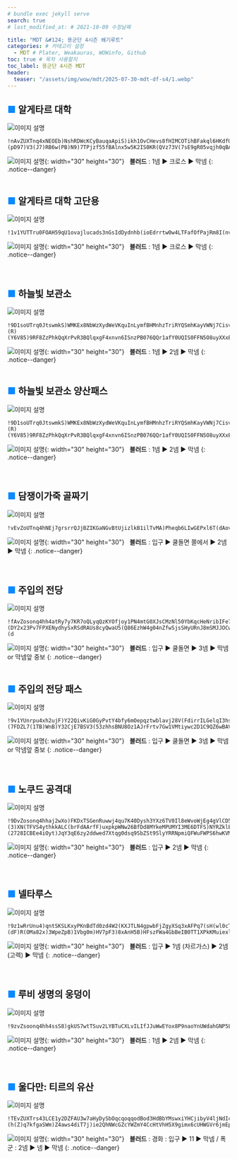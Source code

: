 ```yaml
---
# bundle exec jekyll serve
search: true
# last_modified_at: # 2021-10-09 수정날짜

title: "MDT &#124; 용군단 4시즌 쐐기루트"
categories: # 카테고리 설정
  - MDT # Plater, Weakauras, WOWinfo, Github
toc: true # 목차 사용할지
toc_label: 용군단 4시즌 MDT
header:
  teaser: "/assets/img/wow/mdt/2025-07-30-mdt-df-s4/1.webp"
---
```


## <span style="color:#0b89ff">■ </span>알게타르 대학

![이미지 설명](/assets/img/wow/mdt/2025-07-30-mdt-df-s4/1.webp)

```
!nAvZUXTnq4xNEOEb)NshRDWcKCyBauqaApiS)ikh1OvCHevs8fHIMCOTihBFakql6HKdfU(GFMYU9DOCiLwX1woi2uAxn8Bgo8B(4SkfN(S0Kvzz6QNRQBk0vPl4sCAYgDPU(PRkvgJ6Xv5AhSwJ(cWEr1LPNNMu1UDTQ(I2gJERZEt6c5DCn7nPlewBoq9gF(QYwvJnIlW(BWGKUaLUGc3nWtbtmxsqCPaHyriQmkkon)moBem9eWrconwkOyctglzmamDemZd2cd7qkyCHGtIayCxAGhbZ7JmACI5ruesADGsPmjpQp(gyBgaEUGfhBZboNeJicUSp(uaIb4jFAiPreQelJS7pBYe1NThzdh4OtOj84eXp0ey0dod(bNH8aZa)NyuVXE)WV)(pD97)V3(J7)RB6w(PB)N9)7TPjzf55fBAlnx5w5K2IS0KR(QVz73V(7sE9gR05vqjh0qBARRvvMN2wwcXF45K21LQxPkHfmzNDYa5rFfZUzDPvpVGHsjKZ2I0cmfOFaQLyxG5aLTalC(GLENWrEVWXE3iiVFeS3rcX7jH6DLWCKYG4I4g0tikMZMVQkasYj9ttYZr2)g1XStiwxyGbZn4UHWnKUremcx7PkpdrjCvfcuWbcEG3JyY5OXZbrtaHMbP)G6FWkcLNRwNExH1ywChT4x2MeQpX9LhuF5b7lpUlA)fR)I3FjCxMXtD4j2iierLNhCy7zHDwyHDoObDgSico5J9BNyVOd9zeDcVOJhKbzyG2CZ5wBS0954jA)A4B7icZoAy2rMuA54B(xiPhS9WtkzgQRtDuZhqmlmbfoeY7lTo2gCiLciZOJof0i6eEgtc34SXcSltiEt3xP6pBiNue40TbNMonA(EC(tYbBppzIdtMPLwUZ2twVbFKUWe5wLyplIokegck8SNHIc33hdYqxMt8dnPMO3N4pxP2CSP7JARUuPRC)gnJdT4vBHFAFDAsJQuTXaVoWOEmPUi38T55nkJR7mWv9)4GE9pyHFSNDsM)BjmbBMtDNCghXMHhP7ZHDuY5LADwP9DdGGuzn2xcgdaAwS3FCeDg)U(NSRwTkRBPnm2m(QULRQ1TvwdMxO6wUw30ynbp3OxT5LDl11RBM1T8Iv1Q82s7Z5Dlp3HAETUYSQ0o5JT2Us32T8sLX6D3YDT17kTHBtr9g4ZH1WcA2mRd1Tv2fu3VO6wttrMYhBNLATEBFAKvR31BDNwBhw3FKDHTjOXbOWgQMxxuxwOAMfqkGi099bMzo3(odCCejMj4cchBFXbMxPCg1s4igNkzyjLEpsF)T)w3toC9ho8H391Dlp82F2EF)1)XHF6J7)4nh(1)eE8V)L9V7MHQ7RvQx6kcBZkG8iVwPEHUmZvHwRUSTOeKnWtdt9eDrLklDTlaP))
```  

![이미지 설명](https://wow.zamimg.com/images/wow/icons/large/spell_nature_bloodlust.jpg){: width="30" height="30"}
&nbsp;&nbsp;**블러드** : 1넴 ▶ 크로스 ▶ 막넴
{: .notice--danger}  
<br>

## <span style="color:#0b89ff">■ </span>알게타르 대학 고단용

![이미지 설명](/assets/img/wow/mdt/2025-07-30-mdt-df-s4/1.webp)

```
!1v1YUTTru0FOAH59qU1ovajlucads3nGsIdDydnhb(ioEdrrtw0w4LTFafOfPajRm8I(nvR8p078GpKSS9qkmZCp3NN7LkS61QK1zzMQ3ORBkmvQvCjwLS1uAQF16sDBR(5v5gRyhCw2huReQKQUR2ORVORP1C1f27BuRKGg7AnUTfvxQohG6eiG9nRl70nGgxH9VSlIAfsTIAF3A3n7ILscIlfielcrLrrXQ8Z4SjHPhiCKGtJLckMWKXsgZkmDsyMxyqmStsbJleCsKvmUZnWtcZdAgnDXYikcjbaukLj5rb93AZgZeEPGfhd(aNtIrebxg0p1ksRnh5DdjnIqLyzeeFGZef82XSHt4Odst4PlIFQlWON8g8tEd5jUX(FsR(dW79)XT)3D3(Tp(tp8333N(TB)N9)2FPsmB(r922XkAsLTKN53MWeSfUeBYzCeBXGAHcX52eCY5LgtwjWpC2Xv5psbOfXE84i6c(X4t2vRxN1NcQPrxEtF66AtxfCq7B19PBmnnWr29nM1BFxFQPEtZI(0lwxRZ7kH959PN7KAzTPQDDjC5ZHZUX01NEPUfq3NURRExjOUTf1BT)oydqOflaa1DvGbnbJA6ABkY0ED7oP2yUk4gz1MDHt3zmWcG)mWWGd26eOauvZ1f1Lf6Mf(KILHpKpwYb2chhrIzcUGWXaLby52s2zuibJyCQKHLu6Js1p8V)E)l2F3x2)Lp9D9P7)4VaVF4U)C)p)1h(69qL0U9Z)6dF6EBb3wdCv(R1635Y)V3236ge0vxRRAFvxzjOF64bjDBk1Vxx6kB1f5TVmpVr7jg26QtDbzFwx1LAtLBocJB5x6RSdl2OsGYiqNSZIc8rB7vYoWAZgAe6Jxf7jRHUfxWAzYq4AXbnLwrH2TvyUTrAfw4WGLEq4ipkCShgb5XrWEGeIhjH6HsybSEOepsQhiZJJ7Hj8OKEqrUwSHrve3IEIMpFL0ZYf(OXRr3wxMWnhwLKNJG)MMwYhBFNlJqGMpK0lIFcdBIFaBNn1LegaCWS1WSZ56oNd62nKSvnnAnaWpZ0NCSzsMYxihTImeuJkECCllKDMnuDWRMmpnZMaMbliyy6fzU3ZMRQHGFMb9vsP7oUZ(IzwcHYZ1BgvH8e5zeIOZZvtd2F9qKg8IhhKbhnKGqNM4ozHmS1nuwsOtny5qA391HOtw8hii2VtCeL44prmqhF0xvg5P(Ai3TeUL0TICRyFBfk8ecqmj8qdpSWdp8iCpU4i4q4tgjoQ2WNVoIc4ZjtuQiN7g7ZOOzDp4qnEi9DQOFQxm6a2OVlvOoSl9anHM1vXpj)j0)pGi2D2GD4pMpzhUmR)B084HpldiUkRWMs2OVSRO0obfeijVwRFRPm7fMIkDMDO6WjHeBwrEEX2UY2BCoEsxrgC41iS8L)WYV)6lazu))d
```  

![이미지 설명](https://wow.zamimg.com/images/wow/icons/large/spell_nature_bloodlust.jpg){: width="30" height="30"}
&nbsp;&nbsp;**블러드** : 1넴 ▶ 크로스 ▶ 막넴
{: .notice--danger}  
<br>
<br>

## <span style="color:#0b89ff">■ </span>하늘빛 보관소

![이미지 설명](/assets/img/wow/mdt/2025-07-30-mdt-df-s4/2.webp)

```
!9D1soUTrq0JtswmkS)WMKEx8NbWzXydWeVKquInLymfBHMnhzTriRYQSmhKayVWNj7CisvvZVYA8mcKISRQEVQQx)rzSSFllnVOW08oTTTY0K9qyellDRP2yFBET250VUP0GMT4DfFi7bvwAt3HnA7l6ADMdVahVn7HiiIDod9yvZUSNdUsg0777YR70TqeFG5VGF4zpeK9GaV6WNMnW9r8GWivqGmoqefhNKvExOCYyXcJJvHIKiLGXLrjrsjASyYyP3yWmgzPsgQuH8y0SqIgSjJd7JCW0a3hlccIahecHmkmUp(oSAmZ47vYKeGdHH8KaUkmQp(c0ehwJ80iseZfrSOyi)aYe3Z2XQbzC8IYeBAGKNAawWtoc7jhH)eJG)N60FaU(1p(PV8P)8)(R)(Y6V85)9RF8ZzPhkQqXrPvR3BQlqxgF4xnvn6ISnzPB076QQr1afY0UQIS0FFN5O8uyXXxEml9ruvqYSoRv34EBxDnM6dpN2TPw)OUMaWwv6EtzzR2r6iK5el7T9LDn70MgsKckaG86di2arA116TouO7t2y0TJawZfKZRdCQoiqLd(jK(OWpl0PtslO3IoftoLqScNjavLYa4VzUDlZrmGEecctsaXcjByQLA95XvPcgNjm92Yq4TJYsV4wrWerWeptiIptzQBitgIJOa59uCs8QJE5P3tq6mluH(GqtEINxGuFNcBV)tzvqqzPEZKBbx58Cl56YYjgWMJ5OFZZFFRuCLQFkIfme9SXPEdruSiIr0tIXc4T60jl6iuFAkaXeLsOWeEZAJBeWRBRt1JGfPb1jyQzj1WK(RBOJgXxeaFog9DOJ3YfDw21QS5rm8MDv2CXAFlCko(1aLlIJCbZK9SXpRl572f9vx(TMyptkW5laNnBCQeXdUbitTAp3hb5wZ3Oz10CjFxNZVPXZXINDRj6(QWuc5thMNYmpTzYfqepFEBYcmelWG0xiguhE0i)ceZ7L9cj3q5NFRfNMA4(iXL30O(zW0I4Mn)bSe946XPn4jik8pEVmrgZvSazKKRILCydtjv9U)ovqmtfb7pZ5WEPIHHe90)5i7t)6N)hVWHFDOtfQGvuvk9oHsUsDTRpV2ykQHtY4dG4BcGksUI5dGmky1tJT8BCLXcxj8UYc5FdYM22lRlmA4A(L1LvFi3PH7wtJlV(YAtZL1U9WBC5nV)Y6t7R2UF5BQQbZ6AXxyUS2QpyEu3Br7X8tWU0WtWU2TRUS(vpQTNnn6b32PDeSBQ2bxGDPVSEBLDBnCpVb8tpAF7EtxDbgsRohUB6qpTMo0mcmRXC4Y6kGVgBH26PdWfBD(rYKkloCr1JvfDyQTep0siIqz4qEZ5R5UFKJqXQcoRaKjVUeEfMc(srVnwmG1A4EbMIoOuDSo)mC(3FyjETKJd12nqC)H(QWV8MxbGdhPfi9jOjCz9(oRZJ)M8I6Za4xwFV(eLIECpOZBGBqyB7dqr(H8D6vzJBxELEmmefHKEmj6AnXRBCART7ORVluAGdzdFVOaW(LMID9uEMm5hN1bn2nGXGZwWBSN0xc(PvO(zrsdjhMxnqNs3OT7o)Ze2hQAXFWWZWcro0l2b95JyjT7ypLEpjFagrfYC3qTFFEtJgpm4mqEgQV9KEGFGxBnhiZiHKPCbPqoDstiaFR9uLTUcRZJtg2rcV(YlU48qLLwOC2rChRPL0F0cX3rhmSUVvWdsgwAir5xziLfttzL4uww8kArux)QuWVSigxgkorizCrYWpsGwF7Kw)EkwfvLLvB7QDNZ8BJN9)d
```

![이미지 설명](https://wow.zamimg.com/images/wow/icons/large/spell_nature_bloodlust.jpg){: width="30" height="30"} 
&nbsp;&nbsp;**블러드** : 1넴 ▶ 2넴 ▶ 막넴
{: .notice--danger}  
<br>

## <span style="color:#0b89ff">■ </span>하늘빛 보관소 양산패스

![이미지 설명](/assets/img/wow/mdt/2025-07-30-mdt-df-s4/2-1.webp)

```
!9D1soUTrq0JtswmkS)WMKEx8NbWzXydWeVKquInLymfBHMnhzTriRYQSmhKayVWNj7CisvvZVYA8mcKISRQEVQQx)rzSSFllnVOW08oTTTY0K9qyellDRP2yFBET250VUP0GMT4DfFi7bvwAt3HnA7l6ADMdVahVn7HiiIDod9yvZUSNdUsg0777YR70TqeFG5VGF4zpeK9GaV6WNMnW9r8GWivqGmoqefhNKvExOCYyXcJJvHIKiLGXLrjrsjASyYyP3yWmgzPsgQuH8y0SqIgSjJd7JCW0a3hlccIahecHmkmUp(oSAmZ47vYKeGdHH8KaUkmQp(c0ehwJ80iseZfrSOyi)aYe3Z2XQbzC8IYeBAGKNAawWtoc7jhH)eJG)N60FaU(1p(PV8P)8)(R)(Y6V85)9RF8ZzPhkQqXrPvR3BQlqxgF4xnvn6ISnzPB076QQr1afY0UQIS0FFN5O8uyXXxEml9ruvqYSoRv34EBxDnM6dpN2TPw)OUMaWwv6EtzzR2r6iK5el7T9LDn70MgsKckaG86di2arA116TouO7t2y0TJawZfKZRdCQoiqLd(jK(OWpl0PtslO3IoftoLqScNjavLYa4VzUDlZrmGEecctsaXcjByQLA95XvPcgNjm92Yq4TJYsV4wrWerWeptiIptzQBitgIJOa59uCs8QJE5P3tq6mluH(GqtEINxGuFNcBV)tzvqqzPEZKBbx58Cl56YYjgWMJ5OFZZFFRuCLQFkIfme9SXPEdruSiIr0tIXc4T60jl6iuFAkaXeLsOWeEZAJBeWRBRt1JGfPb1jyQzj1WK(RBOJgXxeaFog9DOJ3YfDw21QS5rm8MDv2CXAFlCko(1aLlIJCbZK9SXpRl572f9vx(TMyptkW5laNnBCQeXdUbitTAp3hb5wZ3Oz10CjFxNZVPXZXINDRj6(QWuc5thMNYmpTzYfqepFEBYcmelWG0xiguhE0i)ceZ7L9cj3q5NFRfNMA4(iXL30O(zW0I4Mn)bSe946XPn4jik8pEVmrgZvSazKKRILCydtjv9U)ovqmtfb7pZ5WEPIHHe90)5i7t)6N)hVWHFDOtfQGvuvk9oHsUsDTRpV2ykQHtY4dG4BcGksUI5dGmky1tJT8BCLXcxj8UYc5FdYM22lRlmA4A(L1LvFi3PH7wtJlV(YAtZL1U9WBC5nV)Y6t7R2UF5BQQbZ6AXxyUS2QpyEu3Br7X8tWU0WtWU2TRUS(vpQTNnn6b32PDeSBQ2bxGDPVSEBLDBnCpVb8tpAF7EtxDbgsRohUB6qpTMo0mcmRXC4Y6kGVgBH26PdWfBD(rYKkloCr1JvfDyQTep0siIqz4qEZ5R5UFKJqXQcoRaKjVUeEfMc(srVnwmG1A4EbMIoOuDSo)mC(3FyjETKJd12nqC)H(QWV8MxbGdhPfi9jOjCz9(oRZJ)M8I6Za4xwFV(eLIECpOZBGBqyB7dqr(H8D6vzJBxELEmmefHKEmj6AnXRBCART7ORVluAGdzdFVOaW(LMID9uEMm5hN1bn2nGXGZwWBSN0xc(PvO(zrsdjhMxnqNs3OT7o)Ze2hQAXFWWZWcro0l2b95JyjT7ypLEpjFagrfYC3qTFFEtJgpm4mqEgQV9KEGFGxBnhiZiHKPCbPqoDstiaFR9uLTUcRZJtg2rcV(YlU48qLLwOC2rChRPL0F0cX3rhmSUVvWdsgwAir5xziLfttzL4uww8kArux)QuWVSigxgkorizCrYWpsGwF7Kw)EkwfvLLvB7QDNZ8BJN9)d
```

![이미지 설명](https://wow.zamimg.com/images/wow/icons/large/spell_nature_bloodlust.jpg){: width="30" height="30"} 
&nbsp;&nbsp;**블러드** : 1넴 ▶ 2넴 ▶ 막넴
{: .notice--danger}  
<br>
<br>

## <span style="color:#0b89ff">■ </span>담쟁이가죽 골짜기

![이미지 설명](/assets/img/wow/mdt/2025-07-30-mdt-df-s4/3.webp)

```
!vEvZoUTnq4hNEj7grsrrQJjBZIKGaNGvBtUjizlkB1ilTvMA)Pheqb6LIwGEPxl6T(dAovSh6T(a59HOCiPLi96Dl6Ug2wKJM5B(MVzmvkk980K8II2M3l62u12KoJYqPjlARB7ExETqkfVQPSvBwVS9ey9QMLPppnPPF9Cr3j9BKTR1RVjDgBVBT460zrQ10gzx89519InkpodzEdEHtNfKoJaVlHRC24ugoGYIccc5begNhNwEenCYyINX8ikjMfrq4qwmlmemMmzCOXyLziTLrH0OikMdMr1Wanzm165GPnoLtccyQBGqiHmk36FjKMogFAuyCScdukooahrzw)tatKapzGbJWXegIXv5NcmClAhzdTXCpAcnTr8dTbk4b3b9G7GFGDG)tKIRvVV97V9UF5BU7NVnnzDrfikk7eIvT1fGPjZfl7RQb5bC1UTEDBvJOiDo4M(QcLV(qZltEZlEd5luxCjOgapTOVRt0iFxFDnKz7UoPFET4srT2LxO20v5C(o0ITjb((l5jpGxg1qi8AsqaxJHkUjRDV0riGdN8B0OFLwrVkLldu)ncei0oHisFZmph66jSFXgQjwpGO6pNctKQDqTCOD7y9Ntj7526NdJqC5cQlS4AyfBYCpDVNUo0daL0GP(PO7NG8dfwMtK4oUJuae3eIqwji2fmutgsDdikW6rNig6v0dCctqqzPy(KhzgpACgZJ3PP(IMDKSd6CiSPaGfLLPM6YS7P5aNezRypUQuUBcXOzgQfX8qxSErUtLdX9ekfiiNDbKDugYdmJzMTTXmCfIzOoMqFGckq9fzldCpsJ4tA4PGSxNHdsWJqySQnceIrtIndbXit)OPHeBbcxRNqXg8yUtKxrmW7kSZv71inzmzVuWof2aaiKuBiDYws69AmMYe7edSzWc2qPyJJWMQz4KJSSVoJSjZokg7futNuu697HqXpIYcIkvtFrAFW0QhUxLG4RpjEscB13sMSXI3mSDOcYTnC)gVPu1GFeFmwEvFtmjMysO6aqImJJzAStWgoi2i)dmTJil60GhhCGcUTdDK2XOdyKTRXHVTLaKNQeBefXhqLJ9MVJpW8r8oUBhJc2S)8DS3pgG3VYAUrTJiO)hvDib4M0j2MaaH6ekYJnEY4o50CuTQ4()0GrkqyMQlHB)eFabYoXlz6NkD8poWdtgTJzQxSPgeytq5KoIAdN)VCAvIsR8y)b3eIdi1oZiqSjX(Jv3Lt0rRn)SF8bevJhnqoE0MpVVzPOTrFi5qoCglXA4WtZtt2iQflKW5XnEslY6QkLVTSCJqQpdKbJZISbxzqrvzz1I(A5nAoj5kH4J6ZF3o)lvUB8KtjfMVLG56QBYrik7yBloWOphYPe0XdzVQrk666VqoKjxjgYEEx(IpkAgY(qE3MfT9DlfF2MHSxwviA7vF5e121k7A7gYUPTFi7QQ66HSsrENO4jdzWj4gYuhMSlFiBD78nQ1YBkgYkQeQWn8AS69ezFZttwvD5ttABvH9PN3L38vWrl)Af)O2Fv7)bEolFPq9ihDRFc4tIYNN1Rmk)Q8BmyBJeUw7ItQZVAi70QLRuPkCZLvxNlfaH2OycPHPh5mkLFmXYAbKJX7ZANn6y1ZvP8wvJS1UGkPVqTYvRaaFrD(nQN5szwNyxmlua9z11TxbOaGPiFJcWp7TVWbneh0OEodknoIQEeMyCyKAiz5rH6gKtpIrOrXiejaXupIbfbBr3hTB)7FA4139x)52pD72F9tk26U)533(J)W2)4w13XB)w4JT)23P(YecG)t)3d
```

![이미지 설명](https://wow.zamimg.com/images/wow/icons/large/spell_nature_bloodlust.jpg){: width="30" height="30"} 
&nbsp;&nbsp;**블러드** : 입구 ▶ 쿨돌면 쫄에서 ▶ 2넴 ▶ 막넴
{: .notice--danger}  
<br>
<br>

## <span style="color:#0b89ff">■ </span>주입의 전당

![이미지 설명](/assets/img/wow/mdt/2025-07-30-mdt-df-s4/4.webp)

```
!fAvZosonq4hh4atRy7y7KR7oQLyqQzKYOfjoy1PN4mtG0XJsCMzNl50YbKqcHeNribIFe7jypWbK4bQ7hck74Kyp)Smtu64uF(RkxFvzhbsCHilVOq18kzBxLQrSHYrISlv1Q2ZZRLAT8JBkvgybVR41Inmrwt)(DY2x23Pv7FPXENydhySxRSdRAUs8cyQwaU5(Q86EzhW4g04nZfwSjsSHyURnJ8mSMJJOCwuuCseHNKKkkpHgVaMeaoHrjPCgbHJ5P84ydyYc44rWamKfjlMYyuCIbg1ggOfWuhZrlgwNqII4WeiesmNM44xBYgEGxZIttHyGsXPrygL74NyGOn5OXWGtsWeoINaRpiysCr7C2WcojinHwmK(CgqrpRf0ZAb)mwm)NPLVgUF8N(NJ)WxjYkQklRUSVwFVbBwFvHil(u29Qp8(pdN)5ISBnASTOPVTv2OpVVU2c1noRFxT8wzTXdzTvL6pTSStQTvfg906th2t7BUsQASLCXPMqrU3uxTtK1jRLxQnLTx4IByA3a(YV86IPfd2i)Evxy7fXVgYdvCq6WYSTdqKvwgb)5XKdiYNCwqPPFThyYWi36TeZRbH0NDglYVW2rXy0Ii(oHh4eNWfgQL0iFN7GgKhscyzmfGcZbUoaKh1KctEWRnXb11fXgRF4b04TgMOjkQSuUtm1arNZ6(qWYYsHRTz6TfiZux67w0PPUlFnEuMtFe2P2RK)VPSuz84YGuFgMuxV4GBFvILKuRGBliESIB7BFG2nVahtSJ5vUFOXDgSRgxdoYlp6VDWtPFUoF8tM6Nuh0ybs8C6y5DUSo69RDUPg2PHcMOFL7K8IIdwjHQnXXJ2JMjhehqn5Xc3c14zTDXbXoshhZFILMNSXd8mDwpw8)i5pDvMPGGAVclVgL)5OKgeFJJs9IRzhGFVYTDR19fvaMSYwP8AvDHb68GZuvnYcZ2R7Kx1xvB2RDKQ7KYV0eWzQDFbSV78MSznMd5lghUMXtJiikCqnkHJPm4mTyBkz9jm4q5eK5GCgofzpvmE6uryX)cZYk7WF)9dND8p)JdV9Dh(L3(rdBp(V)2HV9Bo87VdEMC4nMFo8RFn8WWwv70Zh)X3ai)5V7WF9UHZgZg4hgAzWNrSk2yi7eeM9qhFED(9WxbnS9UQ66HTxj1dBZh2wi31xwUA1QHT7v3kbN2dgQAg2QVwAG1iBZb8D57HHfvTJhjzOrF9Wwz(LWDfGfIvTcq0QUXn3Buk4cSotwRQVPa80Nydb4lZGWPO38DugxQLT7R6mFNga5uvZhabsNoVPWlE6URQTUs2TYP1AH4)(d
```

![이미지 설명](https://wow.zamimg.com/images/wow/icons/large/spell_nature_bloodlust.jpg){: width="30" height="30"} 
&nbsp;&nbsp;**블러드** : 입구 ▶ 쿨돌면 ▶ 3넴 ▶ 막넴 or 막넴앞 중보
{: .notice--danger}  
<br>

## <span style="color:#0b89ff">■ </span>주입의 전당 패스

![이미지 설명](/assets/img/wow/mdt/2025-07-30-mdt-df-s4/4.webp)

```
!9v1YUnrpu4xh2ujF)Y22QivKiG0GyPvtY4bfy6mOepqztwblavj28V(FdirrILGelqI3hs4DaFBg7jnH2rJJ954VZ357CShfu9yvr5YQQLl6QnVwnfrufVsRFUAkvvmRSST5j6vRx22yxGdvfDllvfAaA9QYP3JC(dufVCwDN2bZIUvR0nMh1vxRMsgMx0nVw)sTDn72FH14ARZtHzVCpi)d29yC)m3GFv7pmUX7UdI)XVpYGz7eMDIDq6hkw0w3UsvuvbS)LfJWgOEWyr8IwZIxV9SyGJuifjEyqC44YyH4IZJl3dI0JMWNhWCY5wa5IEgvK(L4XTKrOKVPGwrdbLmsUdEcdYhCKIlIONR1HmfscUJc0eosVd1Ja3pOUJlDkVBD6iQWcBmKoq6EsFEiW9KoHrOo)VKDaOQspVNv(WEWimUiEWEsXXmiJgqJIlsxvnG3EylYQ6wnZPN88qWh626XRe6YKuSirgysBdMRjwutZUBVVdM96mDkBAljiWzzNRaDiy9DzUgK(tgoxd5SPNzrnFaVy5CeQOuvzV(Me4WbWpyXaoevuwogBdC9zJZr8OCm7u(aN83gapCXpE1dD8PUyTprz6ikhMj3JiKm22xSrGrozgUs98UMNQBBUO8AB8LQcJwF1YMNQMRkwRR1lmU7Rt0Vy1YkZdRQwRn(7EJhyOrPY4a4A77DF8N7()3U5Y)CZT7E)NufTZFMfRHRRlAuNAjxy6eghqyagHGeyeHluvNq863KtyqiGYKuQatLizVjCKqN6)2Y2F8FBUVnC)(7FDZL7(1TB)WnB)Y32CjE7BSV3(53zhhsBNU8Oz1AJrFrtv7Gw1VMtiywc2D1C9QZ6wBAV6mN91UKTywNP1p1PrN6urNdX9(e3NVY)KuSgd8eE0LXEdt4iaLBpXqeamxiK2SJssop6lutemkwYzyOvIKCcX5mo5CSdX6g07jJqzmkYPyuA8aYGZ9DKGKHjcmaWTBaJXeoveX3mCDxW5jmIuA5aLIKaeJYJ4JdTw93lnHJfimhYf28ZsgrKTdQH35XhfGjdYJzi7YO9TapQf0rSe(x93p
```

![이미지 설명](https://wow.zamimg.com/images/wow/icons/large/spell_nature_bloodlust.jpg){: width="30" height="30"} 
&nbsp;&nbsp;**블러드** : 입구 ▶ 쿨돌면 ▶ 3넴 ▶ 막넴 or 막넴앞 중보
{: .notice--danger}  
<br>
<br>

## <span style="color:#0b89ff">■ </span>노쿠드 공격대

![이미지 설명](/assets/img/wow/mdt/2025-07-30-mdt-df-s4/5.webp)

```
!9DvZosonq4hhaj2wXo)FKDxTSGenRuwwj4qu7K40Dysh3YXz6TV0Il8eWvoWjEg4gVlCD5HGQStIT7Ph2zvMe7Q(QVQQVYjtjP89LfSMgXWh4YXoXq524uszrTOxiFhRNRu8VzOvOnBsjEfUE3W(YxwwmmDSIlF10OsCuV(y520BCT5JLBtG10gnV4hy9t8raXTeZf8)0YTbLBdXRk8jNnEtknionjiiklimnllVS9fXrwJd9moljompnjKqJsZtJIqJdTghzmgmJOTmjkojjMMHMfRPbXAC8mYb2nEtwyqqk4qyyyuAC2m(kmnDm(njr55ahIJP5b0K40z8drtuyDYqJ0WmAykjndYpGmzZSDTAOnoZRmrSBK)CBqcE2Dip7o0Nzh8Ncf)JW1p9R)1)(3)XN(TFVS4ythkkALC(brFdAArfF)uxpkpWNw26BfDd8MYkeMPUMYI3ME6DTFS)NYRZklEevdis1tsjFq9UP(EGaK1fkMQ65pY71yEc21v6yySPXL4QCs0lL6QpcD6)Muo29HeNhmIyifAdG)TI7AfY0IirUWN4cFKlIroDCnlSWNKe4QHnMKz5o1BPCxG85zBCGR(E2eI3We1LUXUyrDWkSbZANYJXKCxNJCZvQBPK6M4UWge02YRw3n7ozrqaL32A5fXnAeVytdUJ)nemi6(IthpF1pSeQtBsYAryr4OwOeX1xIN2HCpsplrSbnYlcud25Eyt9W2m9fFxS16dl2Et9HgONN1jEOfCphOZd23t3O9)gjGnlYnEASK6vt8pdIQp1iuxTJM5Nz0HC3g(IMWumOyr4E6btbG6odTLM59u8nTzKeMte8t)mCTW)h5ZAZynaPEbybjxO1dh0WNxESkjwbvZTqQBFIU(09ebRei12mqyt9knM0ZtmSYY0N25TX0oESQ0d9KDH3l9ShwyecR8iYRff5XJWNkbS8WC0AUHhMX8vqDpNpBDnxOTzXtfrgjin1RpM6b29onX2vcCcVVSF(eeTP3EWqyIxv0DoFv0eE)d1NF7GA9DHVEAypxmO)SQOq8TY8J4RBRklg598Af(fCgKOAOKDTQVVTDKR0V1eBOZVqVPRTTREQxDrNzfN58hqdkev)ma06lzlAm3vKNVr)wOIxeLLm)XbG9Vel3fVSxiA6HVYdHEawetnxVtId2KyCh(gUn0BbO4ad)UYR76gVURwF)MR7koj5SMR7oYB6MoEDxt3OInuZVUJjftdWoQdWdsH4iy9pkMatedQR7oZWRkX1DIh5YE2PR74S6dWJGdYXp76UQoiyvW3EaHRtw3ZH4wnboDbrX6)4mfUnEaGdIP9hWLyGTS((5DfYQrKGWTJc2dCWRkERaFwIKqNMAlReJJl8EphbbCrXQFqBs1uB71DGJRCxwntpe3R7oiodFyKCETBt8kUgptEQz3bbwt)ontoXfN6HFFUtbiFOdteDObQlATmFozWuVBaBe9CmpyGoeDgH9iyjMqyNdZiie)WREls6XoKDntsBkBI00a7rrxdRcPqd7idr70b2ihRhV3wJ1yIzGFXwNWhbOG7heMlD1CVT1nab2rX8zMX4TWUaRoWH)AePMvdlnDD600X34OId9Nbms44GOnpzgaO9isHZctDavuJh00adM6aKAVw0G0OskodrD8CNSVJVuGNxDwoITktLfbCpO)onU0V(Agw4(kj4W1DFUyGV2z0aPxqNXnZE(fZ7O7bEaEegAnIffwp7VmRdqxzhfd7XTb3ochW8is1lOqvO1DKGxqIHvyYgmhoXKWwTs9WHDAt3rXg5z2f3EtdulScdnPoZ0Ha7skHCG1iWh7ggv6zqCDiEJCismf)(2728ICBEe4iOyt)JqY3qE6zy2ddwed7Xtqg0dsq9SbZSt9SlyYRRNpmiQFWuFWPS6hwKVMbbdigjwnif2VkrxqzCEsfpK5IzWvonyUrxxg7AWTnADgucTQOf5ZxILifxkNoPw4LoWWFy)4)8l)PTGG)u(F
```

![이미지 설명](https://wow.zamimg.com/images/wow/icons/large/spell_nature_bloodlust.jpg){: width="30" height="30"} 
&nbsp;&nbsp;**블러드** : 입구 ▶ 2넴 ▶ 막넴
{: .notice--danger}  
<br>
<br>

## <span style="color:#0b89ff">■ </span>넬타루스

![이미지 설명](/assets/img/wow/mdt/2025-07-30-mdt-df-s4/6.webp)

```
!9z1wRrUnu4)qntSKSLKxyPKnBdTd0zd4W2(KXJTLN4gpwbFjZgyXSq3xAFPq7(sH(wl0cTfklTqFP)H2zZ)HEKKVox2eJhjDU9DoNpjlFK)v(ElJJL5pxuuMkZ9x4Wq(ErYmzXLlZevvIplprQvRUsEUA908v(pX3lVEDOO486Yk5A96L(ly7yA8l8xqH10k1U4ZxMvlkbpUazEPEW(lS8xquVRuZgj4cg2YHrTSS5wegN76NCIJ9GYKjkZPoexgLGW2mxMTTszYGY2gLb1qAnP2ouQdMRuZrdd0GYoTE2AqWfCILfdmGqi2mhER)RuP5iLVGA76cyWXb7AHPoSw)tuQuPQtgyWiCmHHyCi)aWWBrBF1qRmFszcniW9ycqwhvc6OsWhrI6FVkXlG3BF9F8Wx)QT)8V9(V9x89IttssJQZQUxzHxDASV38qeQSqS4zN9j(E3P60kQZT1zzJ74x1ff8HHfwVgzp9mKlFVKel4pyn7d4k8oUAHP9BREQgyxDMAk38jr0SMHJX1dCN4AdtHQLZMGlkWthiLDzL9eVJSM4mU2zMa0bk3jonXXAe51Pp)g0HeRkj9Cw6iv0CTbnTSsseH9BeMuLCgt6pu5tL4o6eNQ8R6HRFC1piR2KRB7aRp)voYW)PDf2(I4oK8XyflssgWkDuBHmbRmt)30rqMiImXa1gehnCrTCa2y4XgOa8jekYiWeJuLUbW0zKkIUtaJPHICnrs7r3dKDTK4U9XS(wV2A8y0mT(ThFBOzo5ylS5ClClHgBWJ5SHEDmuDSPOIDmXIA6oS9zHdHA85y6opUDXUTZ7WnvDNrSse7a8md3GPLpUKnSDPZQXBA6QsD7A3NS37mZblu9oI(TKy0ePU7u0Na2wIgFFwA)23E3nGNroW0EXMJ3XTHbVpptzKUjHXFqUtBvL3ZEgwBxWJn74WhGbnsT9W(HJVHn0hPwAuBzLp2vAqqoGtgo0QRMFvx8AT4aDsARswD9qS5BDwhia9Dg1s1ffI8QlHVePcr3CV6WmXDImLHE3ktpRSmDv(AqYW3RGlW8YOKKiQBin(tLX6)FzH(2ohwa)ycCpMaNJjaFebJtQNwNVsiZ132YXs9XAXA1L0c99kfzIOk1f7gO4EfPjvpljPuyssCBPeKid)kq9(u3l2mYZMsNPT27eeme3E5aGG8en2pxkVbIytWTfYerP6MKnbpUjO8wHiUjiSw3g8Yb1B7W9UMYTNXnU22cVVRlwMhlxdEoB59WDuBc2KML1eSsu1eSSjOq5)O0IOmbmVqwNdZRUwS(rq0RwQMLLMFJATuW4RRQUT8rNE6MnBMDVSUQoumlsU(0nlRIU(JV7XN58LxE(c(DFXzFEZ8M5pvgVc8B5M0ISubyVkVwPJYSMGRwQCmGeqWn5YOB056YiyXsjmszzDb8UcMLlRArDVQP5kbWnRkGebEvE9SrvjYOQeCTteJ6AtyUymMAtGlkAR3oFXjmo2MyJqelxUfNQfzpufd1vXT)7BAM)U3(Fp8JVPjaknV)T)(dF)R(OMa82x)3WpeZpB)1Vbg0m)HV7pF3)8xAnH5B)HFszFWa4GbBeIB0TT1XPkKMuiexlZI1n1qXQ60mfhunRt0CzAUigqKYb())p
```

![이미지 설명](https://wow.zamimg.com/images/wow/icons/large/spell_nature_bloodlust.jpg){: width="30" height="30"} 
&nbsp;&nbsp;**블러드** : 입구 ▶ 1넴 (차르가스) ▶ 2넴 (고렉) ▶ 막넴
{: .notice--danger}  
<br>
<br>

## <span style="color:#0b89ff">■ </span>루비 생명의 웅덩이

![이미지 설명](/assets/img/wow/mdt/2025-07-30-mdt-df-s4/7.webp)

```
!9zvZsoonq4hh4ssS8)gkUS7wtTSuv2LYBTuCXLvILIfJJuWwEYox8P9naoYnUWdahGNP5LGULCSLZKHjP8yRU7V(R7(tkUGu8XICAvLs(jwBNqjl2gLqkY3RAuTFG2W0A23l5kJB9A1RX1fYdfVQix2FChR919DA1rZ6DfBtUk0QpxSngwZ404IFI20Z6ae3sSxWV(fB9k2gGx14togUlX3lkj2Zlm1lijnnRGVkkC25GfoNghfKLehq8dtYscdrNdMDo06m4gX4zCyuCCKFk6wKHgKzNJgr2B2WDPbEEjqabbbHjrPJ4RXY0X57IdZYaoef5N55hhLmIFa6Ig7twAKeK6hKqssH6dit6iBN6ggNtx0MiZgYEjdeVx0c5fT4)cwWp5A2NHRp9N)1t)7xkYpwjqfbVLXQvnvOF57yh6fnO2aF6IP3PeswvXoeJErvr(5381VLE3pxD6hHvEaLcis77BBzs9h6BAmHp(CE)Ug2dm7ANaJUYMlS9A9c(1mXVwByxfUzwhmfX40wpQFHcG7b)n2kV0E0tj7sgdDZsObm7yo2nl2rAORMYHNMAyoVXGuFc1l5j6YkoOA1RjZCFsdUeqE0Tledoj3iKGkS6NyB6l1eZUrSEECoB3ezsxW1W5wZvsu)fq4Z48cxTQHVjUaMox8tqfu4QJ9h1XZaxrq2vmTLIm5PZUSmBy2kLyNQeVf5jCrEckEMQzQ3qCz2uF0khi2UbjAb2rlWo8MkJloBNNKfSkXU6uUIT5kXMRuRi1Zmqiz4SyR)YJmIxqGONRKMZz0)R2zeJuhNq6SCQpkNcDP)Z1Aw7iNJmuo(McoIDF4eejJseedBHNzRBl9sDM(pt6L5knMyDMvisWDoxjQMDkE8uGfLJvUItJaB)p0aJZyyuh4UNsxy7Xp7mPlPYwHPltfzHa22CTZyFVRa3GJ)YJs9VXqDs6PNoA(n9YdmL08l8H(4pqWoIh(VRiVJ1W2RXxMWbPwbx)EoVJP7CeVHf2ZIahQeCUyFFJ(XcCcLFMXUh9lxT7xa4MIkVYExoXpDTrdLVkmXBnz8OuaZxH918N(YF)0V9hp9p)oIUeweRoxaYYwtSXhDR4Fl9b2qzx)HdSoSA6gk)UHs9zHEF9A9dB01SD9snto8UvW61q1dUCuCOwpuUVMc9NHs1dSw0iClx02bw4SZdLyXboR4dL5mANsougUEO0GuTwFQ7B2SPLkQyTRfQns25UnXbbRaCwHH284QwvVMTs)ylvkf7PnReY9Q2tQwgCF3jHMX7BCQ8a3khEtQ1H2s3pmyDW1L(hRfDiHTLcvI330mu2FASwAvQJqvi01M6cw5x7f7bETEnugVxclq3bVnG(XHYhv9dL7OcaQUgeYgyr6zkCL3IWyqCNQdszT6mZ0XOsfSC71WqXuTJPHMGCrGuz1q5Pw2k2NfW0sE4cVux87a0XKva7(P6PyH38Dd86TSwPAOel5Ut0Zst0M0DMkbwRvyoDzFhKjkKqygmM6Z1oeQVPcPoc4E1XBcNPDO4C7JM46GXnSwlAD)9q4YjtJC8RaaRyuSPFIcQq0hmct2qNHMgmB6LJmdLxqfTNzToopfl7C4Oe6k)GzaBQfiXS22(t65UeCPBAgBF4eeTaE9mtqaaFeDvtL3J6celn9E04qzJAKlv0JuCtbmyzFlqnGt3ZyNqegzmhl)onu)MUwfSdJZx7iJdDLX(z(RdSYyqqNDTk(d9Ty2a5JUXwgaTf8XHbiRnSwy20kftsW(w9fbLTq60WEk4F1cwt1crRl0oSe)u8F)
```

![이미지 설명](https://wow.zamimg.com/images/wow/icons/large/spell_nature_bloodlust.jpg){: width="30" height="30"} 
&nbsp;&nbsp;**블러드** : 1넴 ▶ 2넴 ▶ 막넴
{: .notice--danger}  
<br>
<br>

## <span style="color:#0b89ff">■ </span>울다만: 티르의 유산

![이미지 설명](/assets/img/wow/mdt/2025-07-30-mdt-df-s4/8.webp)

```
!TEvZUXTrs43LCE1y2DZFAU3w7aHyDySbOqcqoqqodBod3HdBbYMswxiYHCjibyV4ljNdIcqCacmCa8L9fYJ87Wwv3n)tAKwG4inIAyxvx1x9vFnB2XK4ZJJsZYKvFPOUPqwfV0lGehTwwkRFzAPqPepVkxIUnBSSxfV0poQQD)kr9ZABuY9pdT3eVmaIyRsQVTOAt8tHPQDWo3VmTSv0arCjXCb)qJx6eVKHxv4DtmCAa1XlW3XXL7Wc48W48t8ChDMnZzUVhlmWNrOUbHbUUOZSrNDnodUr0E676577r5OBEAyqgD2ZgzNrdNYzoobWeymMBGh3gFfYgtC(uF3WqadEE0qhQVxGn(m0ffYrgyeW4uwajGd1hagUfTdSH2z(mAImAi8HmqCEqlKh0c9bSG)gPeVcUE7p9(dF)pF4MFiokRipVyDBP6A09O2Im4YxvL9SDVO6R)cONFj2M16M26ArL6LTLLAK1pqu7QsXLcCW4O6IC1lYZBekTYaXIoVwF)82QnczLw25rq4i2JARvXrnIsXAfkDTWhBDrxazBQgBAPr1Lgdfd4hp9hF9Na9ho(zMmCMmBugPVXSWiokp3b(PFEJJ6ds3Xy1N)jbzoKudjRFkUA7EtbbD68n6w)zqj3ZzQE34yOPZALwMitOtR0GHqneDZq87le7X8yAzzihmSYPhSgbT708WNmlhN8CXQHLqHhHADCOI884HfohVFEFHVU2imTyQpwzemHJLd9rBLHhPvsy)FtFFjJFXt)fFtJ16X8wVzcHdGvhB7tJCNfxQDcCtlm8O9Cl9WgKhkD4MOCgPjsVK4EDXrqAkTW4ZTLWu5TT5TK4FuoXSedNuWm7mlfPMuZ8hTXRrZD6HtylZJOd1HnyGWNuO0HIykVRMWn9L7CgNW67dAgxtMuNhvZy4cFnF1R(gdpXzEh1IgNzHYk0cVJCYUYYUoqnHyV7Zcg5b(ScFo(Phx)O7e0hCrg9ylzgx7tcpI(GsNKYL0JVc6XFGm2DdnfTPaOh7PWdkg92h7ZkqWKxleBLLzORd3CMSOsKHBHSsSPTOe3pXeQReIDiQIKR(3WEld7JevHVmtM52icLVq3yIoHrwey0hyb8ue)rNVTOPlzLSbV2cSqwxsrvxsKiTrc)3Tl5Qc12UKDIR7s07e(p6sYKzBeDjQ0QDDj51YkvAjeG0ky2RQLxv9KAmqnxvuxwiAw0LC(wrFAAufLLDjBKIgmxkjAiv1LuxKbo1a3RQHKHg2PDfYAvjmsUSg8v0a(MLUpDJyHLOVxv7rDxeAQAKai3TS)CaYDjBtVes41YwmSPR3zYzkmKOSuEvxISEL2oscAmlGzTRsUEhwEMPOl6gvBf0MGcTi3odTVqSYeiV(KMTP1zqb32i0dFb8MSYQ0sSGG6clC4LpVyr3zDN9YY0RbZZY6euTUOEDjgLAzlMC1wX(UelsYQLxObUL1X0H31hmePAeIM19VRsRunMsFVeje1yVY0EuMWmHvASLmOgN5)vBfq0tXe9zpVs8kzDk86tFg6nqwOebR0nYkbK(O0Ime1sia1ioUgKwelRxlqW0Ohyms2a1Bgj8)v2LPvRX(XgGpUONI1GIcbRfipzUDawp6XYYedRL7LJgTHQXowduSO1l0DNEMSSyhm2xKUFpogMOZGJruSwyYHXPbgs3tWvC4FvAVwjwN2J4kR2XimtHBHxOTo1sjnWOz22CTinRFfHo61c4jgnB1l7SWhbZ0YcXZA5EHMuIhEdU(fndBZE3fl56F0pO7e9RePStqVBqPDjNlXFHJ9bnEol4Me4(3xc8PSfb2eWCxWmjW7tjbNYDDHZyfsDGtVfqCj4jB8NNu3HhFYyl07be56qx4Jrhl1WEK4pbjNY5bWbQWZSfWGtnrHa76JX50t4Wr5c85CxFxoLY0M8UlIp8(x3D2hE7)9J)4R7s(NDj3(2F7WBE3HF5nWsKBV5BU9MV9Wn)k89d38Dh(231D2h)p)(h(Z)q7kfgaSWm)Z4aws4diT7j)ie2QhNWcGZcYWZmY4CcHtVhH5X9gimx6cUHWGVr6jmEpHX)uqYDeFuDQOZtq4Nsco1l0Le665bxavqG(m0KzAdcDHNnPuFBPIQuQTuzOmz8fQ)RdLaNax4e4Wj6DOGK15EqXL5mW6d1p(B8)l
```

![이미지 설명](https://wow.zamimg.com/images/wow/icons/large/spell_nature_bloodlust.jpg){: width="30" height="30"} 
&nbsp;&nbsp;**블러드** : 경화 : 입구 ▶ 11 ▶ 막넴 / 폭군 : 2넴 ▶ 넴 ▶ 막넴
{: .notice--danger}  